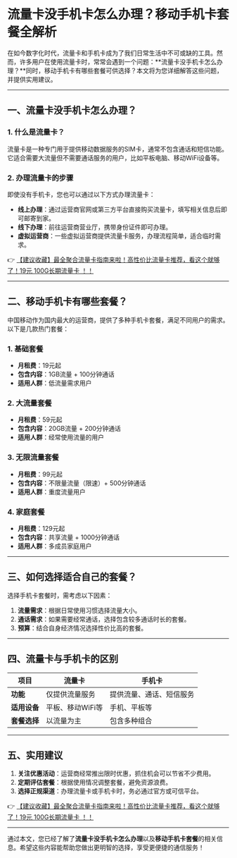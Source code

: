 # 流量卡没手机卡怎么办理？移动手机卡套餐全解析

在如今数字化时代，流量卡和手机卡成为了我们日常生活中不可或缺的工具。然而，许多用户在使用流量卡时，常常会遇到一个问题：**流量卡没手机卡怎么办理？**同时，移动手机卡有哪些套餐可供选择？本文将为您详细解答这些问题，并提供实用建议。

---

## 一、流量卡没手机卡怎么办理？

### 1. 什么是流量卡？
流量卡是一种专门用于提供移动数据服务的SIM卡，通常不包含通话和短信功能。它适合需要大流量但不需要通话服务的用户，比如平板电脑、移动WiFi设备等。

### 2. 办理流量卡的步骤
即使没有手机卡，您也可以通过以下方式办理流量卡：
- **线上办理**：通过运营商官网或第三方平台直接购买流量卡，填写相关信息后即可邮寄到家。
- **线下办理**：前往运营商营业厅，携带身份证件即可办理。
- **虚拟运营商**：一些虚拟运营商提供流量卡服务，办理流程简单，适合临时需求。

👉 [【建议收藏】最全聚合流量卡指南来啦！高性价比流量卡推荐，看这个就够了！19元 100G长期流量卡 ！！](https://bit.ly/Liuliangka)

---

## 二、移动手机卡有哪些套餐？

中国移动作为国内最大的运营商，提供了多种手机卡套餐，满足不同用户的需求。以下是几款热门套餐：

### 1. 基础套餐
- **月租费**：19元起
- **包含内容**：1GB流量 + 100分钟通话
- **适用人群**：低流量需求用户

### 2. 大流量套餐
- **月租费**：59元起
- **包含内容**：20GB流量 + 200分钟通话
- **适用人群**：经常使用流量的用户

### 3. 无限流量套餐
- **月租费**：99元起
- **包含内容**：不限量流量（限速）+ 500分钟通话
- **适用人群**：重度流量用户

### 4. 家庭套餐
- **月租费**：129元起
- **包含内容**：共享流量 + 1000分钟通话
- **适用人群**：多成员家庭用户

---

## 三、如何选择适合自己的套餐？

选择手机卡套餐时，需考虑以下因素：
1. **流量需求**：根据日常使用习惯选择流量大小。
2. **通话需求**：如果需要经常通话，选择包含较多通话时长的套餐。
3. **预算**：结合自身经济情况选择性价比高的套餐。

---

## 四、流量卡与手机卡的区别

| **项目**       | **流量卡**                  | **手机卡**                  |
|----------------|----------------------------|----------------------------|
| **功能**       | 仅提供流量服务             | 提供流量、通话、短信服务   |
| **适用设备**   | 平板、移动WiFi等           | 手机、平板等               |
| **套餐选择**   | 以流量为主                 | 包含多种组合               |

---

## 五、实用建议

1. **关注优惠活动**：运营商经常推出限时优惠，抓住机会可以节省不少费用。
2. **定期评估套餐**：根据使用情况调整套餐，避免资源浪费。
3. **选择正规渠道**：办理流量卡或手机卡时，务必通过官方或可信平台。

👉 [【建议收藏】最全聚合流量卡指南来啦！高性价比流量卡推荐，看这个就够了！19元 100G长期流量卡 ！！](https://bit.ly/Liuliangka)

---

通过本文，您已经了解了**流量卡没手机卡怎么办理**以及**移动手机卡套餐**的相关信息。希望这些内容能帮助您做出更明智的选择，享受更便捷的通信服务！